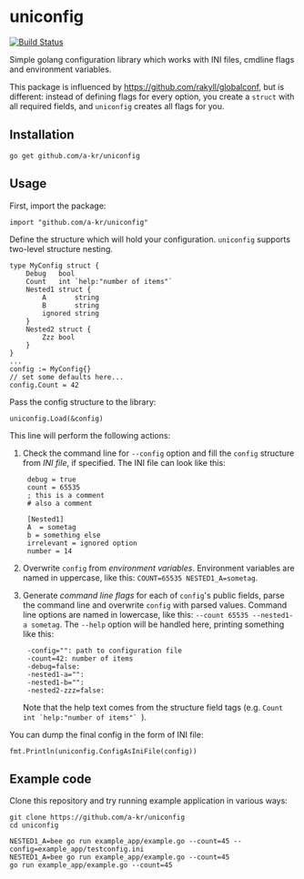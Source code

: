 uniconfig
=========
[![Build Status](https://travis-ci.org/a-kr/uniconfig.svg?branch=master)](https://travis-ci.org/a-kr/uniconfig)

Simple golang configuration library which works with INI files, cmdline flags and environment variables.

This package is influenced by https://github.com/rakyll/globalconf, but is different: instead of defining flags for every option, you create a ``struct`` with all required fields, and ``uniconfig`` creates all flags for you.

Installation
------------

	go get github.com/a-kr/uniconfig

Usage
-----

First, import the package:

	import "github.com/a-kr/uniconfig"

Define the structure which will hold your configuration. ``uniconfig`` supports two-level structure nesting.

	type MyConfig struct {
		Debug   bool
		Count   int `help:"number of items"`
		Nested1 struct {
			A       string
			B       string
			ignored string
		}
		Nested2 struct {
			Zzz bool
		}
	}
	...
	config := MyConfig{}
	// set some defaults here...
	config.Count = 42

Pass the config structure to the library:

	uniconfig.Load(&config)

This line will perform the following actions:

1. Check the command line for ``--config`` option and fill the ``config`` structure from *INI file*, if specified. The INI file can look like this:

		debug = true
		count = 65535
		; this is a comment
		# also a comment
		
		[Nested1]
		A  = sometag
		b = something else
		irrelevant = ignored option
		number = 14

2. Overwrite ``config`` from *environment variables*. Environment variables are named in uppercase, like this: ``COUNT=65535 NESTED1_A=sometag``.
3. Generate *command line flags* for each of ``config``'s public fields, parse the command line and overwrite ``config`` with parsed values. Command line options are named in lowercase, like this: ``--count 65535 --nested1-a sometag``. The ``--help`` option will be handled here, printing something like this:

		-config="": path to configuration file
		-count=42: number of items
		-debug=false:
		-nested1-a="":
		-nested1-b="":
		-nested2-zzz=false:

	Note that the help text comes from the structure field tags (e.g. ``Count   int `help:"number of items"` ``).

You can dump the final config in the form of INI file:

	fmt.Println(uniconfig.ConfigAsIniFile(config))

Example code
------------

Clone this repository and try running example application in various ways:

	git clone https://github.com/a-kr/uniconfig
	cd uniconfig

	NESTED1_A=bee go run example_app/example.go --count=45 --config=example_app/testconfig.ini
	NESTED1_A=bee go run example_app/example.go --count=45
	go run example_app/example.go --count=45
